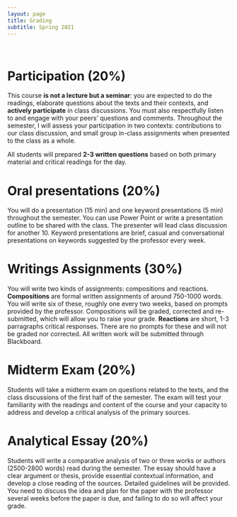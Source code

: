 ```yaml
---
layout: page
title: Grading
subtitle: Spring 2021
---
```


<br>

# Participation (20%)

This course **is not a lecture but a seminar**: you are expected to do the readings, elaborate questions about the texts and their contexts, and **actively participate** in class discussions. You must also respectfully listen to and engage with your peers’ questions and comments. Throughout the semester, I will assess your participation in two contexts: contributions to our class discussion, and small group in-class assignments when presented to the class as a whole. 

All students will prepared **2-3 written questions** based on both primary material and critical readings for the day.

# Oral presentations (20%)

You will do a presentation (15 min) and one keyword presentations (5 min) throughout the semester. You can use Power Point or write a presentation outline to be shared with the class. The presenter will lead class discussion for another 10. Keyword presentations are brief, casual and conversational presentations on keywords suggested by the professor every week.


# Writings Assignments (30%)

You will write two kinds of assignments: compositions and reactions. **Compositions** are formal written assignments of around 750-1000 words. You will write six of these, roughly one every two weeks, based on prompts provided by the professor. Compositions will be graded, corrected and re-submitted, which will allow you to raise your grade. **Reactions** are short, 1-3 parragraphs critical responses. There are no prompts for these and will not be graded nor corrected. All written work will be submitted through Blackboard.

# Midterm Exam (20%)

Students will take a midterm exam on questions related to the texts, and the class discussions of the first half of the semester. The exam will test your familiarity with the readings and content of the course and your capacity to address and develop a critical analysis of the primary sources.


# Analytical Essay (20%)

Students will write a comparative analysis of two or three works or authors (2500-2800 words) read during the semester. The essay should have a clear argument or thesis, provide essential contextual information, and develop a close reading of the sources. Detailed guidelines will be provided. You need to discuss the idea and plan for the paper with the professor several weeks before the paper is due, and failing to do so will affect your grade.
